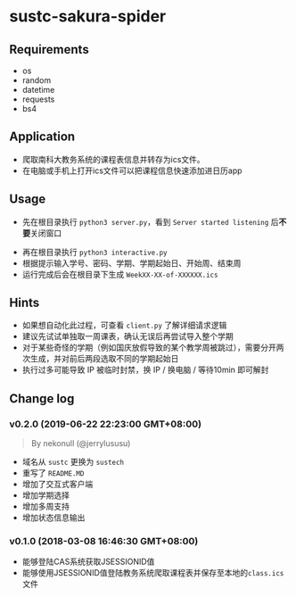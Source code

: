 # sustc-sakura-spider
## Requirements
- os
- random
- datetime
- requests
- bs4
## Application

- 爬取南科大教务系统的课程表信息并转存为ics文件。
- 在电脑或手机上打开ics文件可以把课程信息快速添加进日历app

## Usage

* 先在根目录执行 `python3 server.py`，看到 `Server started listening` 后**不要**关闭窗口

- 再在根目录执行 ```python3 interactive.py```
- 根据提示输入学号、密码、学期、学期起始日、开始周、结束周
- 运行完成后会在根目录下生成 `WeekXX-XX-of-XXXXXX.ics`
## Hints

* 如果想自动化此过程，可查看 `client.py` 了解详细请求逻辑
* 建议先试试单独取一周课表，确认无误后再尝试导入整个学期
* 对于某些奇怪的学期（例如国庆放假导致的某个教学周被跳过），需要分开两次生成，并对前后两段选取不同的学期起始日
* 执行过多可能导致 IP 被临时封禁，换 IP / 换电脑 / 等待10min 即可解封

## Change log

### v0.2.0 (2019-06-22 22:23:00 GMT+08:00)

> By nekonull (@jerrylususu)

* 域名从 `sustc` 更换为 `sustech`
* 重写了 `README.MD`
* 增加了交互式客户端
* 增加学期选择
* 增加多周支持
* 增加状态信息输出

### v0.1.0 (2018-03-08 16:46:30 GMT+08:00)

- 能够登陆CAS系统获取JSESSIONID值
- 能够使用JSESSIONID值登陆教务系统爬取课程表并保存至本地的```class.ics```文件